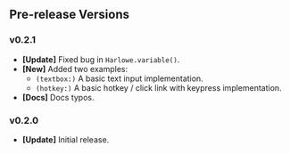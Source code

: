 ## Pre-release Versions

### v0.2.1

- **[Update]** Fixed bug in `Harlowe.variable()`.
- **[New]** Added two examples:
  - `(textbox:)` A basic text input implementation.
  - `(hotkey:)` A basic hotkey / click link with keypress implementation.
- **[Docs]** Docs typos.

### v0.2.0 

- **[Update]** Initial release.

